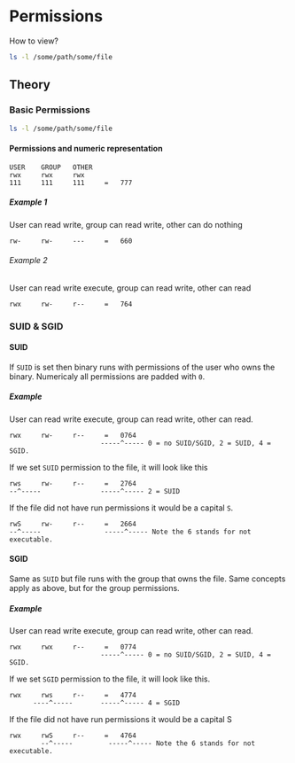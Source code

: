 # Permissions

How to view?
```sh
ls -l /some/path/some/file
```

## Theory

### Basic Permissions

```sh
ls -l /some/path/some/file
```

#### Permissions and numeric representation
```
USER    GROUP   OTHER
rwx     rwx     rwx
111     111     111     =   777
```

##### Example 1

User can read write, group can read write, other can do nothing
```
rw-     rw-     ---     =   660
```

###### Example 2

User can read write execute, group can read write, other can read
```
rwx     rw-     r--     =   764
```


### SUID & SGID

#### SUID

If `SUID` is set then binary runs with permissions of the user who owns the binary.
Numericaly all permissions are padded with `0`.


##### Example

User can read write execute, group can read write, other can read.
```
rwx     rw-     r--     =   0764
                       -----^----- 0 = no SUID/SGID, 2 = SUID, 4 = SGID.
```

If we set `SUID` permission to the file, it will look like this
```
rws     rw-     r--     =   2764
--^-----               -----^----- 2 = SUID
```

If the file did not have run permissions it would be a capital `S`.
```
rwS     rw-     r--     =   2664
--^-----                -----^----- Note the 6 stands for not executable.
```

#### SGID

Same as `SUID` but file runs with the group that owns the file.
Same concepts apply as above, but for the group permissions.


##### Example

User can read write execute, group can read write, other can read.
```
rwx     rwx     r--     =   0774
                       -----^----- 0 = no SUID/SGID, 2 = SUID, 4 = SGID.
```

If we set `SGID` permission to the file, it will look like this.
```
rwx     rws     r--     =   4774
      ----^-----       -----^----- 4 = SGID
```

If the file did not have run permissions it would be a capital S
```
rwx     rwS     r--     =   4764
        --^-----         -----^----- Note the 6 stands for not executable.
```
